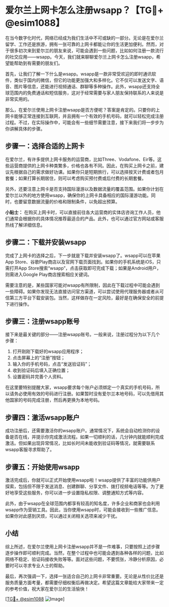 # 爱尔兰上网卡怎么注册wsapp？【TG💪+ @esim1088】

在当今数字化时代，网络已经成为我们生活中不可或缺的一部分。无论是在爱尔兰留学、工作还是旅游，拥有一张可靠的上网卡都能让你的生活更加便利。然而，对于很多初次来到爱尔兰的朋友来说，可能会遇到一些问题，比如如何注册一款流行的社交应用——wsapp。今天，我们就来聊聊爱尔兰上网卡怎么注册wsapp，希望能帮助到有需要的朋友们。

首先，让我们了解一下什么是wsapp。wsapp是一款非常受欢迎的即时通讯软件，类似于国内的微信，但它的功能更加强大和多样化。它不仅可以发送文字、语音、图片等信息，还能进行视频通话、群聊等多种操作。此外，wsapp还支持全球范围内的免费通话和短信服务，这对于经常需要与家人朋友保持联系的人来说是非常实用的。

那么，在爱尔兰使用上网卡注册wsapp是否方便呢？答案是肯定的。只要你的上网卡能够正常连接到互联网，并且拥有一个有效的手机号码，就可以轻松完成注册过程。不过，在实际操作中，可能会有一些细节需要注意，接下来我们将一步步为你讲解具体的步骤。

## 步骤一：选择合适的上网卡

在爱尔兰，有许多提供上网卡服务的运营商，比如Three、Vodafone、Eir等。这些运营商提供的上网卡种类繁多，价格也各有不同。因此，在购买上网卡之前，建议先根据自己的需求做好功课。如果你只是短期旅行，可以选择按天计费或者包月套餐；如果打算长期居住，则可以考虑购买预付费或后付费的长期套餐。

另外，还要注意上网卡是否支持国际漫游以及数据流量的覆盖范围。如果你计划在爱尔兰以外的地方使用wsapp，确保你的上网卡具备相应的国际漫游功能。同时，也要留意数据流量的价格和限制条件，以免超出预算。

**小贴士：** 在购买上网卡时，可以直接前往各大运营商的实体店咨询工作人员，他们通常会根据你的具体情况推荐最适合的产品。此外，也可以通过官方网站或客服热线了解详细信息。

## 步骤二：下载并安装wsapp

完成了上网卡的选择之后，下一步就是下载并安装wsapp了。wsapp可以在苹果App Store、谷歌Play商店以及官网下载页面找到。如果你的手机系统是iOS，只需打开App Store搜索“wsapp”，点击获取即可完成下载；如果是Android用户，则需进入Google Play商店搜索相应关键词。

需要注意的是，某些国家可能对wsapp有所限制，因此在下载过程中可能会遇到一些障碍。如果你发现无法直接访问官方渠道，可以尝试使用代理服务器或者从可信第三方平台下载安装包。当然，这样做存在一定风险，最好是在确保安全的前提下进行操作。

## 步骤三：注册wsapp账号

接下来是最关键的部分——注册wsapp账号。一般来说，注册过程分为以下几个步骤：

1. 打开刚刚下载好的wsapp应用程序；
2. 点击屏幕上的“注册”按钮；
3. 输入你的手机号码，点击“发送验证码”；
4. 收到验证码后填入正确位置；
5. 设置密码并完善个人资料。

在这里要特别提醒大家，wsapp要求每个账户必须绑定一个真实的手机号码，所以请务必使用有效的号码进行注册。如果暂时没有爱尔兰本地号码，可以先借用其他国家的号码完成注册，然后再更换为本地号码。

## 步骤四：激活wsapp账户

成功注册后，还需要激活你的wsapp账户。通常情况下，系统会自动检测你的设备是否在线，并提示你完成激活流程。如果一切顺利的话，几分钟内就能顺利完成激活。但如果出现异常情况，比如长时间未能收到验证码等情况，就需要联系wsapp客服寻求帮助了。

## 步骤五：开始使用wsapp

激活完成后，你就可以正式开始使用wsapp啦！wsapp提供了丰富的功能供用户探索，包括但不限于发送消息、创建群聊、分享文件、拨打视频电话等等。为了更好地享受这些服务，你可以进一步设置隐私权限、调整通知方式等内容。

此外，由于wsapp在全球范围内都享有较高的知名度，许多企业和商家也会利用wsapp作为营销工具。因此，当你使用wsapp时，可能会接收到一些推广信息。如果你对此感到厌烦，可以通过关闭相关选项来减少干扰。

## 小结

综上所述，在爱尔兰使用上网卡注册wsapp并不是一件难事，只要按照上述步骤逐步操作即可顺利完成。当然，在整个过程中也可能会遇到各种各样的问题，比如网络不稳定、验证码接收失败等等。面对这些问题，不要慌张，冷静分析原因，必要时可以寻求专业人士的帮助。

最后，再次强调一下，选择一张适合自己的上网卡非常重要。无论是从性价比还是服务质量方面考量，都需要仔细权衡后再做决定。希望这篇文章能给大家带来一定的参考价值，祝大家在爱尔兰的生活愉快！

[[TG💪+ @esim1088](https://t.me/s/esim1088) ![Image](https://i.postimg.cc/4NQfJmqS/Snipaste-2025-05-13-00-14-12.png)]